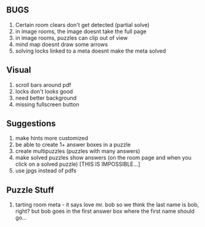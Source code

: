 ## BUGS
1. Certain room clears don't get detected (partial solve)
2. in image rooms, the image doesnt take the full page
3. in image rooms, puzzles can clip out of view
4. mind map doesnt draw some arrows
5. solving locks linked to a meta doesnt make the meta solved

## Visual
1. scroll bars around pdf
2. locks don't looks good
3. need better background
4. missing fullscreen button

## Suggestions
1. make hints more customized
2. be able to create 1+ answer boxes in a puzzle
3. create multipuzzles (puzzles with many answers)
4. make solved puzzles show answers (on the room page and when you click on a solved puzzle) [THIS IS IMPOSSIBLE...]
5. use jpgs instead of pdfs

## Puzzle Stuff
1. tarting room meta - it says love mr. bob so we think the last name is bob, right? but bob goes in the first answer box where the first name should go...